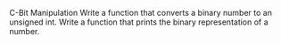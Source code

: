C-Bit Manipulation
Write a function that converts a binary number to an unsigned int.
Write a function that prints the binary representation of a number.
